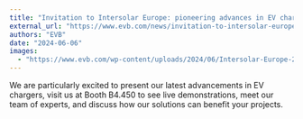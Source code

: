 ```yaml
---
title: "Invitation to Intersolar Europe: pioneering advances in EV charging solutions!"
external_url: "https://www.evb.com/news/invitation-to-intersolar-europe-pioneering-advances-in-ev-charging-solutions/"
authors: "EVB"
date: "2024-06-06"
images:
  - "https://www.evb.com/wp-content/uploads/2024/06/Intersolar-Europe-2024-news.webp"
---
```


We are particularly excited to present our latest advancements in EV chargers, visit us at Booth B4.450 to see live demonstrations, meet our team of experts, and discuss how our solutions can benefit your projects.